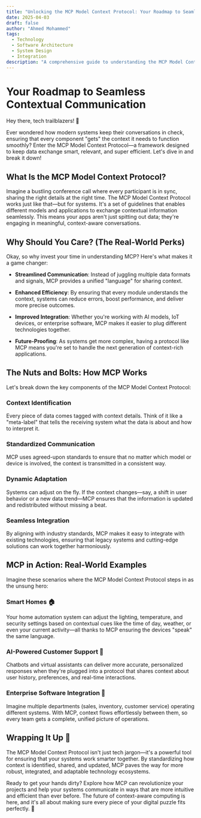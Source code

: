 ```yaml
---
title: "Unlocking the MCP Model Context Protocol: Your Roadmap to Seamless Contextual Communication"
date: 2025-04-03
draft: false
author: "Ahmed Mohammed"
tags:
  - Technology
  - Software Architecture
  - System Design
  - Integration
description: "A comprehensive guide to understanding the MCP Model Context Protocol and its role in enabling seamless contextual communication between systems."
---
```

# Your Roadmap to Seamless Contextual Communication

Hey there, tech trailblazers! 👋

Ever wondered how modern systems keep their conversations in check, ensuring that every component "gets" the context it needs to function smoothly? Enter the MCP Model Context Protocol—a framework designed to keep data exchange smart, relevant, and super efficient. Let's dive in and break it down!

## What Is the MCP Model Context Protocol?

Imagine a bustling conference call where every participant is in sync, sharing the right details at the right time. The MCP Model Context Protocol works just like that—but for systems. It's a set of guidelines that enables different models and applications to exchange contextual information seamlessly. This means your apps aren't just spitting out data; they're engaging in meaningful, context-aware conversations.

## Why Should You Care? (The Real-World Perks)

Okay, so why invest your time in understanding MCP? Here's what makes it a game changer:

- **Streamlined Communication**: Instead of juggling multiple data formats and signals, MCP provides a unified "language" for sharing context.

- **Enhanced Efficiency**: By ensuring that every module understands the context, systems can reduce errors, boost performance, and deliver more precise outcomes.

- **Improved Integration**: Whether you're working with AI models, IoT devices, or enterprise software, MCP makes it easier to plug different technologies together.

- **Future-Proofing**: As systems get more complex, having a protocol like MCP means you're set to handle the next generation of context-rich applications.

## The Nuts and Bolts: How MCP Works

Let's break down the key components of the MCP Model Context Protocol:

### Context Identification

Every piece of data comes tagged with context details. Think of it like a "meta-label" that tells the receiving system what the data is about and how to interpret it.

### Standardized Communication

MCP uses agreed-upon standards to ensure that no matter which model or device is involved, the context is transmitted in a consistent way.

### Dynamic Adaptation

Systems can adjust on the fly. If the context changes—say, a shift in user behavior or a new data trend—MCP ensures that the information is updated and redistributed without missing a beat.

### Seamless Integration

By aligning with industry standards, MCP makes it easy to integrate with existing technologies, ensuring that legacy systems and cutting-edge solutions can work together harmoniously.

## MCP in Action: Real-World Examples

Imagine these scenarios where the MCP Model Context Protocol steps in as the unsung hero:

### Smart Homes 🏠

Your home automation system can adjust the lighting, temperature, and security settings based on contextual cues like the time of day, weather, or even your current activity—all thanks to MCP ensuring the devices "speak" the same language.

### AI-Powered Customer Support 🤖

Chatbots and virtual assistants can deliver more accurate, personalized responses when they're plugged into a protocol that shares context about user history, preferences, and real-time interactions.

### Enterprise Software Integration 🔄

Imagine multiple departments (sales, inventory, customer service) operating different systems. With MCP, context flows effortlessly between them, so every team gets a complete, unified picture of operations.

## Wrapping It Up 🎯

The MCP Model Context Protocol isn't just tech jargon—it's a powerful tool for ensuring that your systems work smarter together. By standardizing how context is identified, shared, and updated, MCP paves the way for more robust, integrated, and adaptable technology ecosystems.

Ready to get your hands dirty? Explore how MCP can revolutionize your projects and help your systems communicate in ways that are more intuitive and efficient than ever before. The future of context-aware computing is here, and it's all about making sure every piece of your digital puzzle fits perfectly. 🚀 